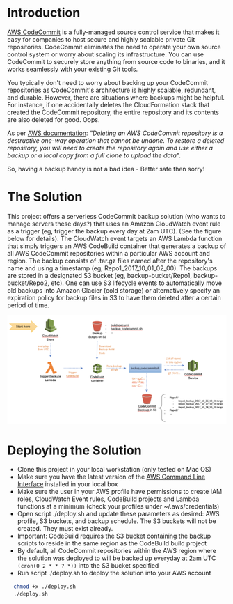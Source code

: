 # Introduction

[AWS CodeCommit](https://aws.amazon.com/codecommit/) is a fully-managed source control service that makes it easy for companies to host secure and highly scalable private Git repositories. CodeCommit eliminates the need to operate your own source control system or worry about scaling its infrastructure. You can use CodeCommit to securely store anything from source code to binaries, and it works seamlessly with your existing Git tools.

You typically don't need to worry about backing up your CodeCommit repositories as CodeCommit's architecture is highly scalable, redundant, and durable. However, there are situations where backups might be helpful. For instance, if one accidentally deletes the CloudFormation stack that created the CodeCommit repository, the entire repository and its contents
are also deleted for good. Oops. 

As per [AWS documentation](https://aws.amazon.com/codecommit/faqs/): _"Deleting an AWS CodeCommit repository is a destructive one-way operation that cannot be undone. To restore a deleted repository, you will need to create the repository again and use either a backup or a local copy from a full clone to upload the data_". 

So, having a backup handy is not a bad idea - Better safe then sorry!

# The Solution

This project offers a serverless CodeCommit backup solution (who wants to manage servers these days?) that uses an Amazon CloudWatch event rule as a trigger (eg, trigger the backup every day at 2am UTC). (See the figure below for details). The CloudWatch event targets an AWS Lambda function that simply triggers an AWS CodeBuild container that generates a backup of all AWS CodeCommit repositories within a particular AWS account and region. The backup consists of .tar.gz files named after the repository's name and using a timestamp (eg, Repo1_2017_10_01_02_00). The backups are stored in a designated S3 bucket (eg, backup-bucket/Repo1, backup-bucket/Repo2, etc). One can use S3 lifecycle events to automatically move old backups into Amazon Glacier (cold storage) or alternatively specify an expiration policy for backup files in S3 to have them deleted after a certain period of time.

![approach-overview](codecommit_backup_approach.png)

# Deploying the Solution

* Clone this project in your local workstation (only tested on Mac OS)
* Make sure you have the latest version of the [AWS Command Line Interface](http://docs.aws.amazon.com/cli/latest/userguide/installing.html) installed in your local box
* Make sure the user in your AWS profile have permissions to create IAM roles, CloudWatch Event rules, CodeBuild projects and Lambda functions at a minimum (check your profiles under ~/.aws/credentials)
* Open script ./deploy.sh and update these parameters as desired: AWS profile, S3 buckets, and backup schedule. The S3 buckets
will not be created. They must exist already.
* Important: CodeBuild requires the S3 bucket containing the backup scripts to reside in the same region as the CodeBuild build project
* By default, all CodeCommit repositories within the AWS region where the solution was deployed to will be backed up everyday at 2am UTC `(cron(0 2 * * ? *))` into the S3 bucket specified
* Run script ./deploy.sh to deploy the solution into your AWS account

```bash
  chmod +x ./deploy.sh
  ./deploy.sh
```

